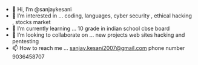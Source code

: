 - 👋 Hi, I’m @sanjaykesani
- 👀 I’m interested in ... coding, languages, cyber security , ethical hacking , stocks market 
- 🌱 I’m currently learning ... 10 grade in indian school cbse board
- 💞️ I’m looking to collaborate on ... new projects web sites hacking and pentesting 
- 📫 How to reach me ... sanjay.kesani2007@gmail.com phone number 9036458707 
<!---
sanjaykesani/sanjaykesani is a ✨ special ✨ repository because its `README.md` (this file) appears on your GitHub profile.
You can click the Preview link to take a look at your changes.
--->
